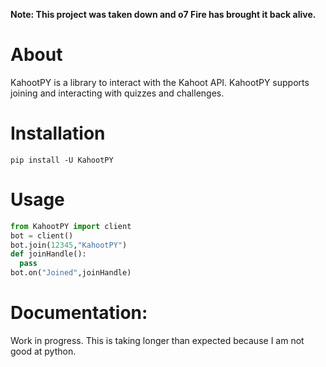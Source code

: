 **Note: This project was taken down and o7 Fire has brought it back alive.**

# About
KahootPY is a library to interact with the Kahoot API. KahootPY supports joining and interacting with quizzes and challenges.

# Installation

`pip install -U KahootPY`

# Usage

```py
from KahootPY import client
bot = client()
bot.join(12345,"KahootPY")
def joinHandle():
  pass
bot.on("Joined",joinHandle)
```

# Documentation:
Work in progress. This is taking longer than expected because I am not good at python.
